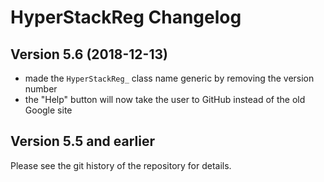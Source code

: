 # HyperStackReg Changelog

## Version 5.6 (2018-12-13)

- made the `HyperStackReg_` class name generic by removing the version number
- the "Help" button will now take the user to GitHub instead of the old Google site

## Version 5.5 and earlier

Please see the git history of the repository for details.
